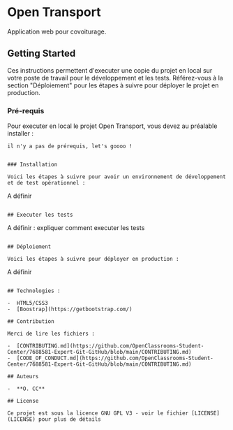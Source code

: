 # Open Transport

Application web pour covoiturage.

## Getting Started

Ces instructions permettent d'executer une copie du projet en local sur votre poste de travail pour le développement et les tests. Référez-vous à la section "Déploiement" pour les étapes à suivre pour déployer le projet en production.

### Pré-requis

Pour executer en local le projet Open Transport, vous devez au préalable installer :

```
il n'y a pas de prérequis, let's goooo !
```

```

### Installation

Voici les étapes à suivre pour avoir un environnement de développement et de test opérationnel :

```

A définir

```

## Executer les tests

```

A définir : expliquer comment executer les tests

```

## Déploiement

Voici les étapes à suivre pour déployer en production :

```

A définir

```

## Technologies :

-  HTML5/CSS3
-  [Boostrap](https://getbootstrap.com/)

## Contribution

Merci de lire les fichiers :

-  [CONTRIBUTING.md](https://github.com/OpenClassrooms-Student-Center/7688581-Expert-Git-GitHub/blob/main/CONTRIBUTING.md)
-  [CODE_OF_CONDUCT.md](https://github.com/OpenClassrooms-Student-Center/7688581-Expert-Git-GitHub/blob/main/CONTRIBUTING.md)

## Auteurs

-  **O. CC**

## License

Ce projet est sous la licence GNU GPL V3 - voir le fichier [LICENSE](LICENSE) pour plus de détails
```
